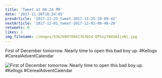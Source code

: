 ```yaml
---
title: 'Tweet at 06:24 PM'
date: '2017-11-30T18:24:45'
prevArticle: '2017-11-25_tweet-2017-11-25-20-09-42'
nextArticle: '2017-12-01_tweet-2017-12-01-08-48-28'
retweets: 0
likes: 1
img_filename: /images/936299978942763014-DP5nyTWXUAIjxNi.jpg
---
```

First of December tomorrow. Nearly time to open this bad boy up. #Kellogs #CerealAdventCalendar

![First of December tomorrow. Nearly time to open this bad boy up. #Kellogs #CerealAdventCalendar](/images/936299978942763014-DP5nyTWXUAIjxNi.jpg "First of December tomorrow. Nearly time to open this bad boy up. #Kellogs #CerealAdventCalendar")